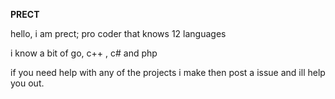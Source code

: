 **PRECT**

hello, i am prect; pro coder that knows 12 languages

i know a bit of go, c++ , c# and php

if you need help with any of the projects i make then post a issue and ill help you out.
